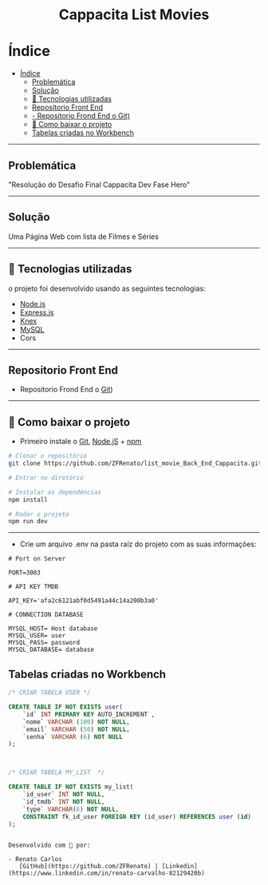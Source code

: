 <h1 align="center">
    Cappacita List Movies
</h1>

# Índice

- [Índice](#índice)
  - [Problemática](#problemática)
  - [Solução](#solução)
  - [🚀 Tecnologias utilizadas](#-tecnologias-utilizadas)
  - [Repositorio Front End](#repositorio-front-end)
  - [- Repositorio Frond End o Git)](#--repositorio-frond-end-o-git)
  - [💾 Como baixar o projeto](#-como-baixar-o-projeto)
  - [Tabelas criadas no Workbench](#tabelas-criadas-no-workbench)

---

## Problemática

"Resolução do Desafio Final Cappacita Dev Fase Hero"

---

## Solução

Uma Página Web com lista de Filmes e Séries


---

## 🚀 Tecnologias utilizadas

o projeto foi desenvolvido usando as seguintes tecnologias:

- [Node.js](https://nodejs.org/pt-br/docs/)
- [Express.js](http://expressjs.com/pt-br/)
- [Knex](http://knexjs.org/)
- [MySQL](https://dev.mysql.com/doc/)
- Cors

---
## Repositorio Front End 

- Repositorio Frond End o [Git](https://github.com/ZFRenato/frondEndHero.git))
---

## 💾 Como baixar o projeto

- Primeiro instale o [Git](https://git-scm.com/), [Node.jS](https://nodejs.org/pt-br/download/) + [npm](https://www.npmjs.com/get-npm)
```bash
# Clonar o repositório
git clone https://github.com/ZFRenato/list_movie_Back_End_Cappacita.git

# Entrar no diretório

# Instalar as dependências
npm install

# Rodar o projeto
npm run dev
```
---

- Crie um arquivo .env na pasta raíz do projeto com as suas informações:

```
# Port on Server

PORT=3003

# API KEY TMDB

API_KEY='afa2c6121abf0d5491a44c14a200b3a0'

# CONNECTION DATABASE

MYSQL_HOST= Host database
MYSQL_USER= user
MYSQL_PASS= password
MYSQL_DATABASE= database
```

## Tabelas criadas no Workbench

```sql
/* CRIAR TABELA USER */

CREATE TABLE IF NOT EXISTS user(
    `id` INT PRIMARY KEY AUTO_INCREMENT ,
    `nome` VARCHAR (100) NOT NULL,
    `email` VARCHAR (50) NOT NULL,
    `senha` VARCHAR (6) NOT NULL
);



/* CRIAR TABELA MY_LIST  */

CREATE TABLE IF NOT EXISTS my_list(
    `id_user` INT NOT NULL,
    `id_tmdb` INT NOT NULL,
    `type` VARCHAR(6) NOT NULL,    
    CONSTRAINT fk_id_user FOREIGN KEY (id_user) REFERENCES user (id)
);
```


```

Desenvolvido com 🧡 por:
  
- Renato Carlos 
   [GitHub](https://github.com/ZFRenato) | [Linkedin](https://www.linkedin.com/in/renato-carvalho-82129420b)
